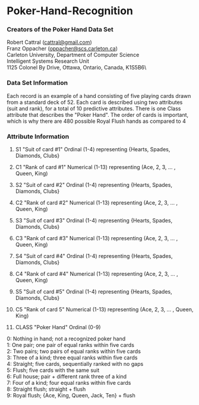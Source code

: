 # Poker-Hand-Recognition

### Creators of the Poker Hand Data Set
Robert Cattral (cattral@gmail.com)\
Franz Oppacher (oppacher@scs.carleton.ca)\
Carleton University, Department of Computer Science\
Intelligent Systems Research Unit\
1125 Colonel By Drive, Ottawa, Ontario, Canada, K1S5B6\

### Data Set Information
Each record is an example of a hand consisting of five playing cards drawn from a standard deck of 52. Each card is described using two attributes (suit and rank), for a total of 10 predictive attributes. There is one Class attribute that describes the "Poker Hand". The order of cards is important, which is why there are 480 possible Royal Flush hands as compared to 4

### Attribute Information
1) S1 "Suit of card #1"
Ordinal (1-4) representing {Hearts, Spades, Diamonds, Clubs}

2) C1 "Rank of card #1"
Numerical (1-13) representing (Ace, 2, 3, ... , Queen, King)

3) S2 "Suit of card #2"
Ordinal (1-4) representing {Hearts, Spades, Diamonds, Clubs}

4) C2 "Rank of card #2"
Numerical (1-13) representing (Ace, 2, 3, ... , Queen, King)

5) S3 "Suit of card #3"
Ordinal (1-4) representing {Hearts, Spades, Diamonds, Clubs}

6) C3 "Rank of card #3"
Numerical (1-13) representing (Ace, 2, 3, ... , Queen, King)

7) S4 "Suit of card #4"
Ordinal (1-4) representing {Hearts, Spades, Diamonds, Clubs}

8) C4 "Rank of card #4"
Numerical (1-13) representing (Ace, 2, 3, ... , Queen, King)

9) S5 "Suit of card #5"
Ordinal (1-4) representing {Hearts, Spades, Diamonds, Clubs}

10) C5 "Rank of card 5"
Numerical (1-13) representing (Ace, 2, 3, ... , Queen, King)

11) CLASS "Poker Hand"
Ordinal (0-9)

0: Nothing in hand; not a recognized poker hand \
1: One pair; one pair of equal ranks within five cards \
2: Two pairs; two pairs of equal ranks within five cards \
3: Three of a kind; three equal ranks within five cards \
4: Straight; five cards, sequentially ranked with no gaps \
5: Flush; five cards with the same suit \
6: Full house; pair + different rank three of a kind \
7: Four of a kind; four equal ranks within five cards \
8: Straight flush; straight + flush \
9: Royal flush; {Ace, King, Queen, Jack, Ten} + flush
